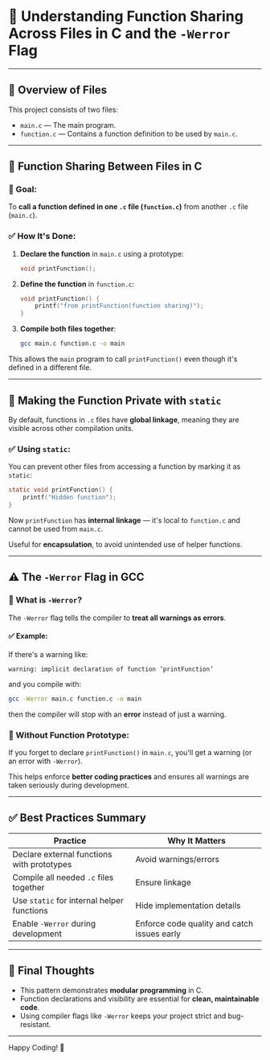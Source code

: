 
# 🧠 Understanding Function Sharing Across Files in C and the `-Werror` Flag

---

## 📁 Overview of Files

This project consists of two files:

- `main.c` — The main program.
- `function.c` — Contains a function definition to be used by `main.c`.

---

## 🔄 Function Sharing Between Files in C

### 🧩 Goal:
To **call a function defined in one `.c` file (`function.c`)** from another `.c` file (`main.c`).

### ✅ How It's Done:
1. **Declare the function** in `main.c` using a prototype:
   ```c
   void printFunction();
   ```

2. **Define the function** in `function.c`:
   ```c
   void printFunction() {
       printf("from printFunction(function sharing)");
   }
   ```

3. **Compile both files together**:
   ```bash
   gcc main.c function.c -o main
   ```

This allows the `main` program to call `printFunction()` even though it's defined in a different file.

---

## 🔐 Making the Function Private with `static`

By default, functions in `.c` files have **global linkage**, meaning they are visible across other compilation units.

### ✅ Using `static`:
You can prevent other files from accessing a function by marking it as `static`:
```c
static void printFunction() {
    printf("Hidden function");
}
```

Now `printFunction` has **internal linkage** — it's local to `function.c` and cannot be used from `main.c`.

Useful for **encapsulation**, to avoid unintended use of helper functions.

---

## ⚠️ The `-Werror` Flag in GCC

### 🧠 What is `-Werror`?

The `-Werror` flag tells the compiler to **treat all warnings as errors**.

#### ✅ Example:
If there's a warning like:
```text
warning: implicit declaration of function ‘printFunction’
```
and you compile with:
```bash
gcc -Werror main.c function.c -o main
```
then the compiler will stop with an **error** instead of just a warning.

### 🚫 Without Function Prototype:
If you forget to declare `printFunction()` in `main.c`, you'll get a warning (or an error with `-Werror`).

This helps enforce **better coding practices** and ensures all warnings are taken seriously during development.

---

## ✅ Best Practices Summary

| Practice | Why It Matters |
|---------|----------------|
| Declare external functions with prototypes | Avoid warnings/errors |
| Compile all needed `.c` files together | Ensure linkage |
| Use `static` for internal helper functions | Hide implementation details |
| Enable `-Werror` during development | Enforce code quality and catch issues early |

---

## 🏁 Final Thoughts

- This pattern demonstrates **modular programming** in C.
- Function declarations and visibility are essential for **clean, maintainable code**.
- Using compiler flags like `-Werror` keeps your project strict and bug-resistant.

---

Happy Coding! 🚀
